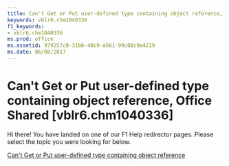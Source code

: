 ```yaml
---
title: Can't Get or Put user-defined type containing object reference, Office Shared [vblr6.chm1040336]
keywords: vblr6.chm1040336
f1_keywords:
- vblr6.chm1040336
ms.prod: office
ms.assetid: 979257c0-31bb-40c9-a561-99c88c9a4219
ms.date: 06/08/2017
---
```



# Can't Get or Put user-defined type containing object reference, Office Shared [vblr6.chm1040336]

Hi there! You have landed on one of our F1 Help redirector pages. Please select the topic you were looking for below.

[Can't Get or Put user-defined type containing object reference](http://msdn.microsoft.com/library/138dcd9a-75a5-3ded-a6ed-9d2fae2c9b14%28Office.15%29.aspx)

